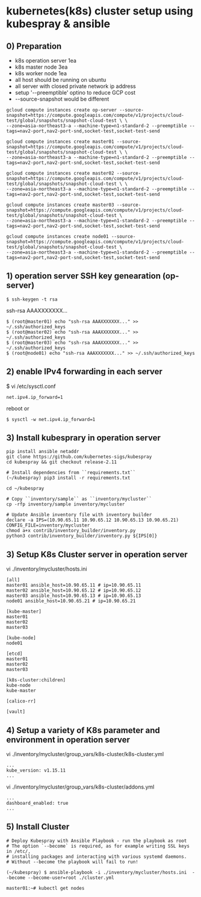 # kubernetes(k8s) cluster setup using kubespray & ansible

## 0) Preparation

- k8s operation server 1ea
- k8s master node 3ea
- k8s worker node 1ea
- all host should be running on ubuntu
- all server with closed private network ip address
- setup '--preemptible' optino to reduce GCP cost
- --source-snapshot would be different
```
gcloud compute instances create op-server --source-snapshot=https://compute.googleapis.com/compute/v1/projects/cloud-test/global/snapshots/snapshot-cloud-test \ \
--zone=asia-northeast3-a --machine-type=n1-standard-2 --preemptible --tags=nav2-port,nav2-port-snd,socket-test,socket-test-send 

gcloud compute instances create master01 --source-snapshot=https://compute.googleapis.com/compute/v1/projects/cloud-test/global/snapshots/snapshot-cloud-test \ \
--zone=asia-northeast3-a --machine-type=n1-standard-2 --preemptible --tags=nav2-port,nav2-port-snd,socket-test,socket-test-send 

gcloud compute instances create master02 --source-snapshot=https://compute.googleapis.com/compute/v1/projects/cloud-test/global/snapshots/snapshot-cloud-test \ \
--zone=asia-northeast3-a --machine-type=n1-standard-2 --preemptible --tags=nav2-port,nav2-port-snd,socket-test,socket-test-send 

gcloud compute instances create master03 --source-snapshot=https://compute.googleapis.com/compute/v1/projects/cloud-test/global/snapshots/snapshot-cloud-test \
--zone=asia-northeast3-a --machine-type=n1-standard-2 --preemptible --tags=nav2-port,nav2-port-snd,socket-test,socket-test-send 

gcloud compute instances create node01 --source-snapshot=https://compute.googleapis.com/compute/v1/projects/cloud-test/global/snapshots/snapshot-cloud-test \
--zone=asia-northeast3-a --machine-type=n1-standard-2 --preemptible --tags=nav2-port,nav2-port-snd,socket-test,socket-test-send 
```


## 1) operation server SSH key genearation (op-server)
```
$ ssh-keygen -t rsa
```
ssh-rsa AAAXXXXXXX...

```
$ (root@master01) echo "ssh-rsa AAAXXXXXXX..." >> ~/.ssh/authorized_keys
$ (root@master02) echo "ssh-rsa AAAXXXXXXX..." >> ~/.ssh/authorized_keys
$ (root@master03) echo "ssh-rsa AAAXXXXXXX..." >> ~/.ssh/authorized_keys
$ (root@node01) echo "ssh-rsa AAAXXXXXXX..." >> ~/.ssh/authorized_keys
```

## 2) enable IPv4 forwarding in each server
$ vi /etc/sysctl.conf
```
net.ipv4.ip_forward=1
```
reboot
or
```
$ sysctl -w net.ipv4.ip_forward=1
```

## 3) Install kubesprary in operation server
```
pip install ansible netaddr
git clone https://github.com/kubernetes-sigs/kubespray
cd kubespray && git checkout release-2.11

# Install dependencies from ``requirements.txt``
(~/kubespray) pip3 install -r requirements.txt
```
```
cd ~/kubespray

# Copy ``inventory/sample`` as ``inventory/mycluster``
cp -rfp inventory/sample inventory/mycluster

# Update Ansible inventory file with inventory builder
declare -a IPS=(10.90.65.11 10.90.65.12 10.90.65.13 10.90.65.21)
CONFIG_FILE=inventory/mycluster
chmod a+x contrib/inventory_builder/inventory.py 
python3 contrib/inventory_builder/inventory.py ${IPS[0]}
```

## 3) Setup K8s Cluster server in operation server

vi ./inventory/mycluster/hosts.ini
```
[all]
master01 ansible_host=10.90.65.11 # ip=10.90.65.11
master02 ansible_host=10.90.65.12 # ip=10.90.65.12
master03 ansible_host=10.90.65.13 # ip=10.90.65.13
node01 ansible_host=10.90.65.21 # ip=10.90.65.21

[kube-master]
master01
master02
master03

[kube-node]
node01

[etcd]
master01
master02
master03

[k8s-cluster:children]
kube-node
kube-master

[calico-rr]

[vault]
```

## 4) Setup a variety of K8s parameter and environment in operation server

vi ./inventory/mycluster/group_vars/k8s-cluster/k8s-cluster.yml
```
...
kube_version: v1.15.11
...
```

vi ./inventory/mycluster/group_vars/k8s-cluster/addons.yml
```
...
dashboard_enabled: true
...
```

## 5) Install Cluster 

```
# Deploy Kubespray with Ansible Playbook - run the playbook as root
# The option `--become` is required, as for example writing SSL keys in /etc/,
# installing packages and interacting with various systemd daemons.
# Without --become the playbook will fail to run!

(~/kubespray) $ ansible-playbook -i ./inventory/mycluster/hosts.ini  --become --become-user=root ./cluster.yml
```
```
master01:~# kubectl get nodes
```

